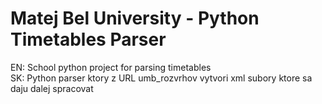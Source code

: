 # Matej Bel University - Python Timetables Parser
EN: School python project for parsing timetables <br />
SK: Python parser ktory z URL umb_rozvrhov vytvori xml subory ktore sa daju dalej spracovat
